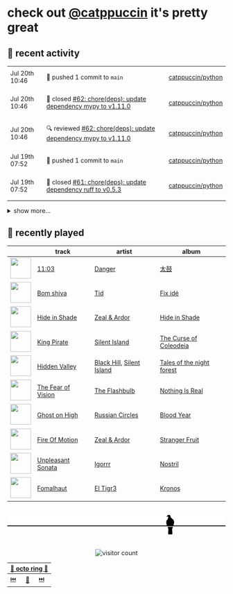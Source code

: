 # check out [@catppuccin](https://github.com/catppuccin) it's pretty great

## 📅 recent activity

<!-- SCRIPT:REPLACE:GITHUB -->
<table>
<tbody>
<tr>
<td><span title='2024-07-20T10:46:52+00:00'>Jul 20th 10:46</span></td>
<td>

🚢 pushed 1 commit to `main`

</td>
<td>

[catppuccin/python](https://github.com/catppuccin/python)

</td>
</tr>
<tr>
<td><span title='2024-07-20T10:46:51+00:00'>Jul 20th 10:46</span></td>
<td>

🎉 closed [#62: chore(deps): update dependency mypy to v1.11.0](https://github.com/catppuccin/python/pull/62)

</td>
<td>

[catppuccin/python](https://github.com/catppuccin/python)

</td>
</tr>
<tr>
<td><span title='2024-07-20T10:46:47+00:00'>Jul 20th 10:46</span></td>
<td>

🔍 reviewed [#62: chore(deps): update dependency mypy to v1.11.0](https://github.com/catppuccin/python/pull/62)

</td>
<td>

[catppuccin/python](https://github.com/catppuccin/python)

</td>
</tr>
<tr>
<td><span title='2024-07-19T07:52:15+00:00'>Jul 19th 07:52</span></td>
<td>

🚢 pushed 1 commit to `main`

</td>
<td>

[catppuccin/python](https://github.com/catppuccin/python)

</td>
</tr>
<tr>
<td><span title='2024-07-19T07:52:15+00:00'>Jul 19th 07:52</span></td>
<td>

🎉 closed [#61: chore(deps): update dependency ruff to v0.5.3](https://github.com/catppuccin/python/pull/61)

</td>
<td>

[catppuccin/python](https://github.com/catppuccin/python)

</td>
</tr>
</tbody>
</table>

<details>
<summary>show more...</summary>
<table>
<tbody>
<tr>
<td><span title='2024-07-19T07:52:11+00:00'>Jul 19th 07:52</span></td>
<td>

🔍 reviewed [#61: chore(deps): update dependency ruff to v0.5.3](https://github.com/catppuccin/python/pull/61)

</td>
<td>

[catppuccin/python](https://github.com/catppuccin/python)

</td>
</tr>
<tr>
<td><span title='2024-07-18T09:53:53+00:00'>Jul 18th 09:53</span></td>
<td>

🚢 pushed 1 commit to `main`

</td>
<td>

[catppuccin/whiskers](https://github.com/catppuccin/whiskers)

</td>
</tr>
<tr>
<td><span title='2024-07-18T09:53:53+00:00'>Jul 18th 09:53</span></td>
<td>

🎉 closed [#33: fix(deps): update rust crate lzma-rust to v0.1.7](https://github.com/catppuccin/whiskers/pull/33)

</td>
<td>

[catppuccin/whiskers](https://github.com/catppuccin/whiskers)

</td>
</tr>
<tr>
<td><span title='2024-07-18T09:53:43+00:00'>Jul 18th 09:53</span></td>
<td>

🚢 pushed 1 commit to `main`

</td>
<td>

[catppuccin/whiskers](https://github.com/catppuccin/whiskers)

</td>
</tr>
<tr>
<td><span title='2024-07-18T09:53:43+00:00'>Jul 18th 09:53</span></td>
<td>

🎉 closed [#34: fix(deps): update rust crate thiserror to v1.0.63](https://github.com/catppuccin/whiskers/pull/34)

</td>
<td>

[catppuccin/whiskers](https://github.com/catppuccin/whiskers)

</td>
</tr>
<tr>
<td><span title='2024-07-18T09:53:59+00:00'>Jul 18th 09:53</span></td>
<td>

🎉 closed [#25: fix(deps): update rust crate thiserror to v1.0.63](https://github.com/catppuccin/catwalk/pull/25)

</td>
<td>

[catppuccin/catwalk](https://github.com/catppuccin/catwalk)

</td>
</tr>
<tr>
<td><span title='2024-07-18T09:54:00+00:00'>Jul 18th 09:54</span></td>
<td>

🚢 pushed 1 commit to `main`

</td>
<td>

[catppuccin/catwalk](https://github.com/catppuccin/catwalk)

</td>
</tr>
<tr>
<td><span title='2024-07-18T08:38:18+00:00'>Jul 18th 08:38</span></td>
<td>

🚢 pushed 1 commit to `main`

</td>
<td>

[backwardspy/backwardspy.github.io](https://github.com/backwardspy/backwardspy.github.io)

</td>
</tr>
<tr>
<td><span title='2024-07-18T08:38:17+00:00'>Jul 18th 08:38</span></td>
<td>

🎉 closed [#6: Added german](https://github.com/backwardspy/backwardspy.github.io/pull/6)

</td>
<td>

[backwardspy/backwardspy.github.io](https://github.com/backwardspy/backwardspy.github.io)

</td>
</tr>
<tr>
<td><span title='2024-07-17T15:24:50+00:00'>Jul 17th 15:24</span></td>
<td>

💬 commented on [#32: Whiskers breaks on some specific color overrides](https://github.com/catppuccin/whiskers/issues/32)

</td>
<td>

[catppuccin/whiskers](https://github.com/catppuccin/whiskers)

</td>
</tr>
<tr>
<td><span title='2024-07-16T18:36:53+00:00'>Jul 16th 18:36</span></td>
<td>

💬 commented on [#60: Remove italics in ipython](https://github.com/catppuccin/python/issues/60)

</td>
<td>

[catppuccin/python](https://github.com/catppuccin/python)

</td>
</tr>
<tr>
<td><span title='2024-07-15T10:43:18+00:00'>Jul 15th 10:43</span></td>
<td>

🚢 pushed 1 commit to `main`

</td>
<td>

[catppuccin/catwalk](https://github.com/catppuccin/catwalk)

</td>
</tr>
<tr>
<td><span title='2024-07-15T10:43:17+00:00'>Jul 15th 10:43</span></td>
<td>

🎉 closed [#23: fix(deps): update rust crate clap_complete to v4.5.8](https://github.com/catppuccin/catwalk/pull/23)

</td>
<td>

[catppuccin/catwalk](https://github.com/catppuccin/catwalk)

</td>
</tr>
</tbody>
</table>
</details>
<!-- SCRIPT:REPLACE:GITHUB -->

## 🎵 recently played

<!-- SCRIPT:REPLACE:SPOTIFY -->
| | track | artist | album |
| - | - | - | - |
| <img src="https://i.scdn.co/image/ab67616d00004851d8486d6ca2ea80e7897ea042" width="48" height="48"> | [11:03](https://open.spotify.com/track/7bxu2sdCzgYzt29sBvgXbQ) | [Danger](https://open.spotify.com/artist/2o3U0ld93tHYowkoari4Vi) | [太鼓](https://open.spotify.com/track/7bxu2sdCzgYzt29sBvgXbQ) |
| <img src="https://i.scdn.co/image/ab67616d00004851f244bcd476c01ee097a41de9" width="48" height="48"> | [Bom shiva](https://open.spotify.com/track/3PSyIt41DVvbrOFQhyAPeH) | [Tid](https://open.spotify.com/artist/7iy4It6p8mV5zJmSgclBPv) | [Fix idé](https://open.spotify.com/track/3PSyIt41DVvbrOFQhyAPeH) |
| <img src="https://i.scdn.co/image/ab67616d0000485117903b246eb6c75bf5ed019d" width="48" height="48"> | [Hide in Shade](https://open.spotify.com/track/2w9JZiLSFfvTNs3liiWLg3) | [Zeal & Ardor](https://open.spotify.com/artist/6yCjbLFZ9qAnWfsy9ujm5Y) | [Hide in Shade](https://open.spotify.com/track/2w9JZiLSFfvTNs3liiWLg3) |
| <img src="https://i.scdn.co/image/ab67616d00004851f10f60a7c4dd9bc78fb6a732" width="48" height="48"> | [King Pirate](https://open.spotify.com/track/2NckFIjWdHnfw7LkZKjEO2) | [Silent Island](https://open.spotify.com/artist/6inyUzK7dr7MUbugV1zAHI) | [The Curse of Coleodeia](https://open.spotify.com/track/2NckFIjWdHnfw7LkZKjEO2) |
| <img src="https://i.scdn.co/image/ab67616d00004851dfec08042d57781299cf8b73" width="48" height="48"> | [Hidden Valley](https://open.spotify.com/track/4Jjug087vrXLWdalaB4gjQ) | [Black Hill](https://open.spotify.com/artist/64Ql0eGtS5olwVo47Km3zt), [Silent Island](https://open.spotify.com/artist/6inyUzK7dr7MUbugV1zAHI) | [Tales of the night forest](https://open.spotify.com/track/4Jjug087vrXLWdalaB4gjQ) |
| <img src="https://i.scdn.co/image/ab67616d000048514a32ca634b55e767548d4597" width="48" height="48"> | [The Fear of Vision](https://open.spotify.com/track/6NZ9Lp3U2gPYovMfPFOaIy) | [The Flashbulb](https://open.spotify.com/artist/6mMCSCuTbGU6kNr4303LwH) | [Nothing Is Real](https://open.spotify.com/track/6NZ9Lp3U2gPYovMfPFOaIy) |
| <img src="https://i.scdn.co/image/ab67616d0000485102c18c4133556edd24fed53a" width="48" height="48"> | [Ghost on High](https://open.spotify.com/track/3iVHZRQmtLUQdwOFhx8MEd) | [Russian Circles](https://open.spotify.com/artist/0AZ3VR0YbFcS0Kgei7L2QF) | [Blood Year](https://open.spotify.com/track/3iVHZRQmtLUQdwOFhx8MEd) |
| <img src="https://i.scdn.co/image/ab67616d00004851f5096fa59cb75e06c848143d" width="48" height="48"> | [Fire Of Motion](https://open.spotify.com/track/6vi8juBprNbW7p9G1Pywth) | [Zeal & Ardor](https://open.spotify.com/artist/6yCjbLFZ9qAnWfsy9ujm5Y) | [Stranger Fruit](https://open.spotify.com/track/6vi8juBprNbW7p9G1Pywth) |
| <img src="https://i.scdn.co/image/ab67616d00004851dce600d86a282e6de6dca0a8" width="48" height="48"> | [Unpleasant Sonata](https://open.spotify.com/track/7JfUNOySiSwqPfYnbDl5IB) | [Igorrr](https://open.spotify.com/artist/2p2uE4i92Dn4DkThfoKIB9) | [Nostril](https://open.spotify.com/track/7JfUNOySiSwqPfYnbDl5IB) |
| <img src="https://i.scdn.co/image/ab67616d0000485153f7ed88257df6a002805ff2" width="48" height="48"> | [Fomalhaut](https://open.spotify.com/track/0Sw1KMXkxhNEdBRfh31N6u) | [El Tigr3](https://open.spotify.com/artist/0Z43xNK0ZhtPW2eKi1L1OP) | [Kronos](https://open.spotify.com/track/0Sw1KMXkxhNEdBRfh31N6u) |

<!-- SCRIPT:REPLACE:SPOTIFY -->

<br>

<div align="center">

<picture>
    <source media="(prefers-color-scheme: light)" srcset="assets/pigeon-light.svg">
    <source media="(prefers-color-scheme: dark)" srcset="assets/pigeon-dark.svg">
    <img alt="pigeon sitting on a wire" src="assets/pigeon-light.svg">
</picture>

<br>
<br>

![visitor count](https://profile-counter.glitch.me/backwardspy/count.svg)

<table>
    <thead>
        <th colspan="3"><a href="https://octo-ring.com">🐙 octo ring 🐙</a></th>
    </thead>
    <tbody>
        <td><a href="https://octo-ring.com/p/backwardspy/prev">⏮️</a></td>
        <td><a href="https://octo-ring.com/p/backwardspy/random">🔀</a></td>
        <td><a href="https://octo-ring.com/p/backwardspy/next">⏭️</a></td>
    </tbody>
</table>

</div>
